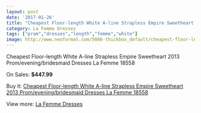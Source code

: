 ```yaml
---
layout: post
date: '2017-01-26'
title: "Cheapest Floor-length White A-line Strapless Empire Sweetheart 2013 Prom/evening/bridesmaid Dresses La Femme 18558"
category: La Femme Dresses
tags: ["prom","dresses","length","femme","white"]
image: http://www.neoformal.com/5086-thickbox_default/cheapest-floor-length-white-a-line-strapless-empire-sweetheart-2013-prom-evening-bridesmaid-dresses-la-femme-18558.jpg
---
```

Cheapest Floor-length White A-line Strapless Empire Sweetheart 2013 Prom/evening/bridesmaid Dresses La Femme 18558

On Sales: **$447.99**
<a href="https://www.neoformal.com/en/la-femme-dresses/1873-cheapest-floor-length-white-a-line-strapless-empire-sweetheart-2013-prom-evening-bridesmaid-dresses-la-femme-18558.html"><amp-img layout="responsive" width="600" height="600" src="//www.neoformal.com/5086-thickbox_default/cheapest-floor-length-white-a-line-strapless-empire-sweetheart-2013-prom-evening-bridesmaid-dresses-la-femme-18558.jpg" alt="Cheapest Floor-length White A-line Strapless Empire Sweetheart 2013 Prom/evening/bridesmaid Dresses La Femme 18558 0" /></a>
<a href="https://www.neoformal.com/en/la-femme-dresses/1873-cheapest-floor-length-white-a-line-strapless-empire-sweetheart-2013-prom-evening-bridesmaid-dresses-la-femme-18558.html"><amp-img layout="responsive" width="600" height="600" src="//www.neoformal.com/5088-thickbox_default/cheapest-floor-length-white-a-line-strapless-empire-sweetheart-2013-prom-evening-bridesmaid-dresses-la-femme-18558.jpg" alt="Cheapest Floor-length White A-line Strapless Empire Sweetheart 2013 Prom/evening/bridesmaid Dresses La Femme 18558 1" /></a>
<a href="https://www.neoformal.com/en/la-femme-dresses/1873-cheapest-floor-length-white-a-line-strapless-empire-sweetheart-2013-prom-evening-bridesmaid-dresses-la-femme-18558.html"><amp-img layout="responsive" width="600" height="600" src="//www.neoformal.com/5087-thickbox_default/cheapest-floor-length-white-a-line-strapless-empire-sweetheart-2013-prom-evening-bridesmaid-dresses-la-femme-18558.jpg" alt="Cheapest Floor-length White A-line Strapless Empire Sweetheart 2013 Prom/evening/bridesmaid Dresses La Femme 18558 2" /></a>

Buy it: [Cheapest Floor-length White A-line Strapless Empire Sweetheart 2013 Prom/evening/bridesmaid Dresses La Femme 18558](https://www.neoformal.com/en/la-femme-dresses/1873-cheapest-floor-length-white-a-line-strapless-empire-sweetheart-2013-prom-evening-bridesmaid-dresses-la-femme-18558.html "Cheapest Floor-length White A-line Strapless Empire Sweetheart 2013 Prom/evening/bridesmaid Dresses La Femme 18558")

View more: [La Femme Dresses](https://www.neoformal.com/en/16-la-femme-dresses "La Femme Dresses")